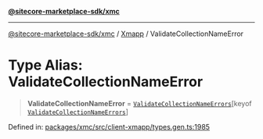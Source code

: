 [**@sitecore-marketplace-sdk/xmc**](../../../../README.md)

***

[@sitecore-marketplace-sdk/xmc](../../../../README.md) / [Xmapp](../README.md) / ValidateCollectionNameError

# Type Alias: ValidateCollectionNameError

> **ValidateCollectionNameError** = [`ValidateCollectionNameErrors`](ValidateCollectionNameErrors.md)\[keyof [`ValidateCollectionNameErrors`](ValidateCollectionNameErrors.md)\]

Defined in: [packages/xmc/src/client-xmapp/types.gen.ts:1985](https://github.com/Sitecore/marketplace-sdk/blob/e3ec55ede335ad59ac5875d32f0d68c50e7bc899/packages/xmc/src/client-xmapp/types.gen.ts#L1985)
